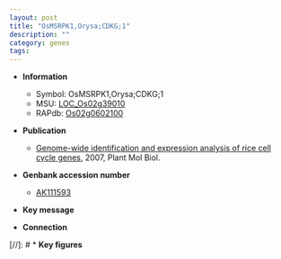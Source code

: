 ```yaml
---
layout: post
title: "OsMSRPK1,Orysa;CDKG;1"
description: ""
category: genes
tags: 
---
```


* **Information**  
    + Symbol: OsMSRPK1,Orysa;CDKG;1  
    + MSU: [LOC_Os02g39010](http://rice.plantbiology.msu.edu/cgi-bin/ORF_infopage.cgi?orf=LOC_Os02g39010)  
    + RAPdb: [Os02g0602100](http://rapdb.dna.affrc.go.jp/viewer/gbrowse_details/irgsp1?name=Os02g0602100)  

* **Publication**  
    + [Genome-wide identification and expression analysis of rice cell cycle genes](http://www.ncbi.nlm.nih.gov/pubmed?term=Genome-wide+identification+and+expression+analysis+of+rice+cell+cycle+genes%5BTitle%5D), 2007, Plant Mol Biol.

* **Genbank accession number**  
    + [AK111593](http://www.ncbi.nlm.nih.gov/nuccore/AK111593)

* **Key message**  

* **Connection**  

[//]: # * **Key figures**  


